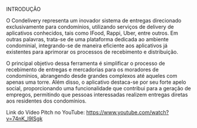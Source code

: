 INTRODUÇÃO


O Condelivery representa um inovador sistema de entregas direcionado exclusivamente para condomínios, utilizando serviços de delivery de aplicativos conhecidos, tais como IFood, Rappi, Uber, entre outros. Em outras palavras, trata-se de uma plataforma dedicada ao ambiente condominial, integrando-se de maneira eficiente aos aplicativos já existentes para aprimorar os processos de recebimento e distribuição.

O principal objetivo dessa ferramenta é simplificar o processo de recebimento de entregas e mercadorias para os moradores de condomínios, abrangendo desde grandes complexos até aqueles com apenas uma torre. Além disso, o aplicativo destaca-se por seu forte apelo social, proporcionando uma funcionalidade que contribui para a geração de empregos, permitindo que pessoas interessadas realizem entregas diretas aos residentes dos condomínios.

Link do Vídeo Pitch no YouTube: https://www.youtube.com/watch?v=74nK_l9ISgk

